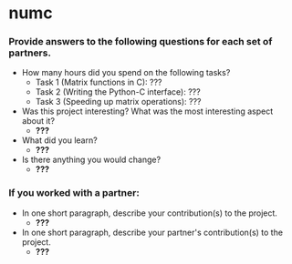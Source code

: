# numc

### Provide answers to the following questions for each set of partners.
- How many hours did you spend on the following tasks?
  - Task 1 (Matrix functions in C): ???
  - Task 2 (Writing the Python-C interface): ???
  - Task 3 (Speeding up matrix operations): ???
- Was this project interesting? What was the most interesting aspect about it?
  - <b>???</b>
- What did you learn?
  - <b>???</b>
- Is there anything you would change?
  - <b>???</b>

### If you worked with a partner:
- In one short paragraph, describe your contribution(s) to the project.
  - <b>???</b>
- In one short paragraph, describe your partner's contribution(s) to the project.
  - <b>???</b>
